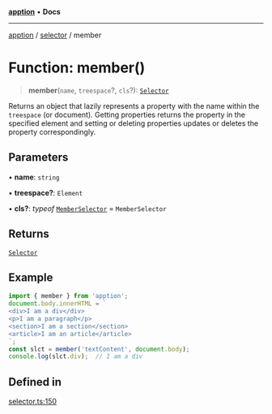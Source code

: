 [**apption**](../../README.md) • **Docs**

***

[apption](../../modules.md) / [selector](../README.md) / member

# Function: member()

> **member**(`name`, `treespace`?, `cls`?): [`Selector`](../classes/Selector.md)

Returns an object that lazily represents a property with the name within the `treespace` (or document).
Getting properties returns the property in the specified element and setting or deleting properties 
updates or deletes the property correspondingly.

## Parameters

• **name**: `string`

• **treespace?**: `Element`

• **cls?**: *typeof* [`MemberSelector`](../classes/MemberSelector.md) = `MemberSelector`

## Returns

[`Selector`](../classes/Selector.md)

## Example

```ts
import { member } from 'apption';
document.body.innerHTML = `
<div>I am a div</div>
<p>I am a paragraph</p>
<section>I am a section</section>
<article>I am an article</article>
`;
const slct = member('textContent', document.body);
console.log(slct.div);  // I am a div
```

## Defined in

[selector.ts:150](https://github.com/mksunny1/apption/blob/ae95a8119448c604f1b19ab341a5639f3c56f4f4/src/selector.ts#L150)
